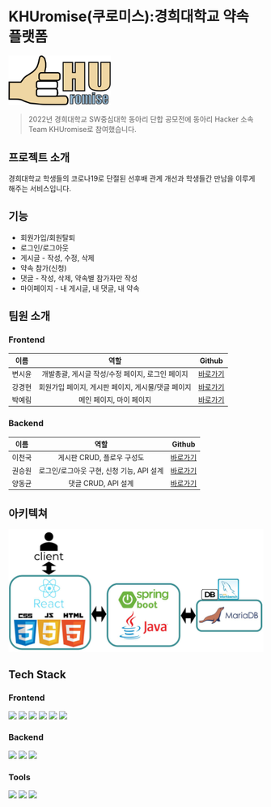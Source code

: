 # KHUromise(쿠로미스):경희대학교 약속 플랫폼
<img src="src/main/frontend/src/components/Header/icon.png" width="40%">
<br>

> 2022년 경희대학교 SW중심대학 동아리 단합 공모전에 동아리 Hacker 소속 Team KHUromise로 참여했습니다.

## 프로젝트 소개
경희대학교 학생들의 코로나19로 단절된 선후배 관계 개선과 학생들간 만남을 이루게 해주는 서비스입니다.

## 기능
- 회원가입/회원탈퇴
- 로그인/로그아웃
- 게시글 - 작성, 수정, 삭제
- 약속 참가(신청)
- 댓글 - 작성, 삭제, 약속별 참가자만 작성
- 마이페이지 - 내 게시글, 내 댓글, 내 약속

## 팀원 소개

### Frontend
|  이름  |                        역할                        |                  Github                   |
| :----: | :------------------------------------------------: | :---------------------------------------: |
| 변시윤 |  개발총괄, 게시글 작성/수정 페이지, 로그인 페이지  |  [바로가기](https://github.com/CUNIIII)   |
| 강경현 | 회원가입 페이지, 게시판 페이지, 게시물/댓글 페이지 |  [바로가기](https://github.com/nageune)   |
| 박예림 |              메인 페이지, 마이 페이지              | [바로가기](https://github.com/debora1628) |

### Backend
|  이름  |                   역할                    |                   Github                    |
| :----: | :---------------------------------------: | :-----------------------------------------: |
| 이천국 |        게시판 CRUD, 플로우 구성도         |  [바로가기](https://github.com/twoheaven)   |
| 권승원 | 로그인/로그아웃 구현, 신청 기능, API 설계 | [바로가기](https://github.com/SeungwonKwon) |
| 양동균 |            댓글 CRUD, API 설계            |   [바로가기](https://github.com/ydg1210)    |

## 아키텍쳐
<img src="img/architecture.png">

## Tech Stack

### Frontend
<div>
<img src="https://img.shields.io/badge/react-61DAFB?style=for-the-badge&logo=react&logoColor=black">
<img src="https://img.shields.io/badge/javascript-F7DF1E?style=for-the-badge&logo=javascript&logoColor=black">
<img src="https://img.shields.io/badge/html5-E34F26?style=for-the-badge&logo=html5&logoColor=white">
<img src="https://img.shields.io/badge/css-1572B6?style=for-the-badge&logo=css3&logoColor=white">
<img src="https://img.shields.io/badge/styled--components-DB7093?style=for-the-badge&logo=styled-components&logoColor=white">
<img src="https://img.shields.io/badge/React_Router-CA4245?style=for-the-badge&logo=react-router&logoColor=white">
</div>

### Backend
<div>
<img src="https://img.shields.io/badge/java-007396?style=for-the-badge&logo=java&logoColor=white">
<img src="https://img.shields.io/badge/springboot-6DB33F?style=for-the-badge&logo=springboot&logoColor=white">
<img src="https://img.shields.io/badge/mariaDB-003545?style=for-the-badge&logo=mariaDB&logoColor=white">
</div>

### Tools
<div>
<img src="https://img.shields.io/badge/github-181717?style=for-the-badge&logo=github&logoColor=white">
<img src="https://img.shields.io/badge/git-F05032?style=for-the-badge&logo=git&logoColor=white">
<img src="https://img.shields.io/badge/gradle-02303A?style=for-the-badge&logo=gradle&logoColor=white">
</div>
